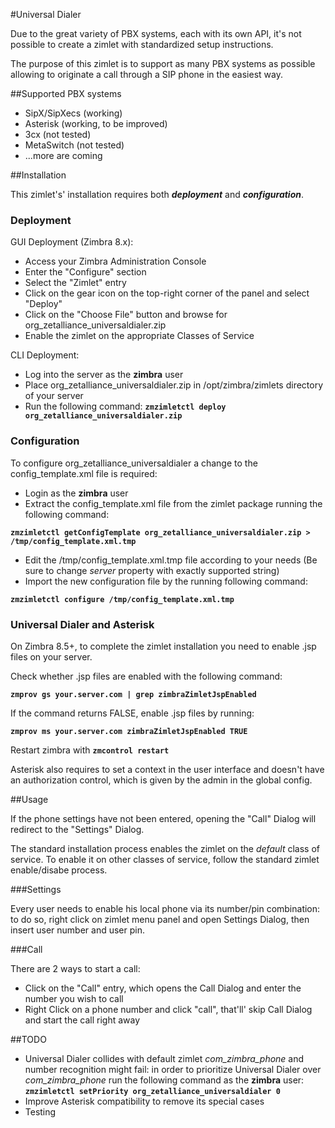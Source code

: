 #Universal Dialer

Due to the great variety of PBX systems, each with its own API, it's not possible to create a zimlet with standardized setup instructions.

The purpose of this zimlet is to support as many PBX systems as possible allowing to originate a call through a SIP phone in the easiest way.


##Supported PBX systems

* SipX/SipXecs (working)
* Asterisk (working, to be improved)
* 3cx (not tested)
* MetaSwitch (not tested)
* ...more are coming


##Installation

This zimlet's' installation requires both **_deployment_** and **_configuration_**.


### Deployment

GUI Deployment (Zimbra 8.x):

* Access your Zimbra Administration Console
* Enter the "Configure" section
* Select the "Zimlet" entry
* Click on the gear icon on the top-right corner of the panel and select "Deploy"
* Click on the "Choose File" button and browse for org_zetalliance_universaldialer.zip
* Enable the zimlet on the appropriate Classes of Service

CLI Deployment:
* Log into the server as the **zimbra** user
* Place org_zetalliance_universaldialer.zip in /opt/zimbra/zimlets directory of your server
* Run the following command: **`zmzimletctl deploy org_zetalliance_universaldialer.zip`**

### Configuration

To configure org_zetalliance_universaldialer a change to the config_template.xml file is required:

* Login as the **zimbra** user
* Extract the config_template.xml file from the zimlet package running the following command:

**`zmzimletctl getConfigTemplate org_zetalliance_universaldialer.zip > /tmp/config_template.xml.tmp`**

* Edit the /tmp/config_template.xml.tmp file according to your needs (Be sure to change *server* property with exactly supported string)
* Import the new configuration file by the running following command:

**`zmzimletctl configure /tmp/config_template.xml.tmp`**


### Universal Dialer and Asterisk

On Zimbra 8.5+, to complete the zimlet installation you need to enable .jsp files on your server.

Check whether .jsp files are enabled with the following command:

**`zmprov gs your.server.com | grep zimbraZimletJspEnabled`**

If the command returns FALSE, enable .jsp files by running:

**`zmprov ms your.server.com zimbraZimletJspEnabled TRUE`**

Restart zimbra with **`zmcontrol restart`**

Asterisk also requires to set a context in the user interface and doesn't have an authorization control, which is given by the admin in the global config.


##Usage

If the phone settings have not been entered, opening the "Call" Dialog will redirect to the "Settings" Dialog.

The standard installation process enables the zimlet on the _default_ class of service. To enable it on other classes of service, follow the standard zimlet enable/disabe process.


###Settings

Every user needs to enable his local phone via its number/pin combination: to do so, right click on zimlet menu panel and open Settings Dialog, then insert user number and user pin.


###Call

There are 2 ways to start a call:
* Click on the "Call" entry, which opens the Call Dialog and enter the number you wish to call
* Right Click on a phone number and click "call", that'll' skip Call Dialog and start the call right away


##TODO

* Universal Dialer collides with default zimlet _com_zimbra_phone_ and number recognition might fail: in order to prioritize Universal Dialer over _com_zimbra_phone_ run the following command as the **zimbra** user:
**`zmzimletctl setPriority org_zetalliance_universaldialer 0`**
* Improve Asterisk compatibility to remove its special cases
* Testing